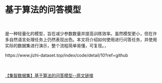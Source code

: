 <h1>基于算法的问答模型</h1><br /><p>是一种轻量化的模型，旨在减少参数数量并提高训练效率。虽然模型更小，但在许多自然语言处理任务上仍然表现出色。本文将介绍如何使用进行问答任务，并使用实际的数据集进行演示，整个流程简单易懂，可复现。，</p><p>https://www.jizhi-dataset.top/index/code/detail/10?ref=github</p><br /><br /><a href="https://www.jizhi-dataset.top/index/code/detail/10?ref=github" target="_blank">【集智数据集】基于算法的问答模型--原文链接</a>